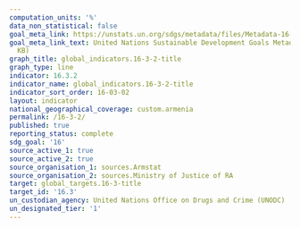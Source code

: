 ```yaml
---
computation_units: '%'
data_non_statistical: false
goal_meta_link: https://unstats.un.org/sdgs/metadata/files/Metadata-16-03-02.pdf
goal_meta_link_text: United Nations Sustainable Development Goals Metadata (PDF 209
  KB)
graph_title: global_indicators.16-3-2-title
graph_type: line
indicator: 16.3.2
indicator_name: global_indicators.16-3-2-title
indicator_sort_order: 16-03-02
layout: indicator
national_geographical_coverage: custom.armenia
permalink: /16-3-2/
published: true
reporting_status: complete
sdg_goal: '16'
source_active_1: true
source_active_2: true
source_organisation_1: sources.Armstat
source_organisation_2: sources.Ministry of Justice of RA
target: global_targets.16-3-title
target_id: '16.3'
un_custodian_agency: United Nations Office on Drugs and Crime (UNODC)
un_designated_tier: '1'
---
```

